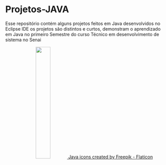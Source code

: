 # Projetos-JAVA
Esse repositório contém alguns projetos feitos em Java desenvolvidos no Eclipse IDE
os projetos são distintos e curtos, demonstram o aprendizado em Java no primeiro Semestre do curso Técnico em desenvolvimento de sistema no Senai
<p align="center">
<a href="https://www.flaticon.com/free-icons/java" title="java icons">
  <img src="https://user-images.githubusercontent.com/100448388/225949438-9b689dc1-5bb4-4c3f-8031-b7357672edcb.png" width="30%">
  Java icons created by Freepik - Flaticon
</a>
  
</p>
